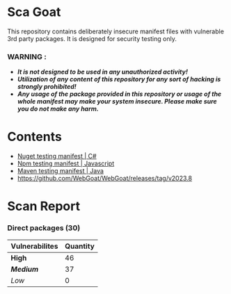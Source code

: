 # Sca Goat
This repository contains deliberately insecure manifest files with vulnerable 3rd party packages. It is designed for security testing
only.

### WARNING :
* ***It is not designed to be used in any unauthorized activity!***
* ***Utilization of any content of this repository for any sort of hacking is strongly prohibited!***
* ***Any usage of the package provided in this repository or usage of the whole manifest may make your system insecure. 
Please make sure you do not make any harm.***

# Contents

* [Nuget testing manifest | C#](/src/goat-nuget.csproj)
* [Npm testing manifest | Javascript](/src/package.json)
* [Maven testing manifest | Java](/src/pom.xml)
* https://github.com/WebGoat/WebGoat/releases/tag/v2023.8

# Scan Report

### Direct packages (30)
Vulnerabilites | Quantity
---------------|---------------
**High**| 46
***Medium***| 37
*Low*| 0
